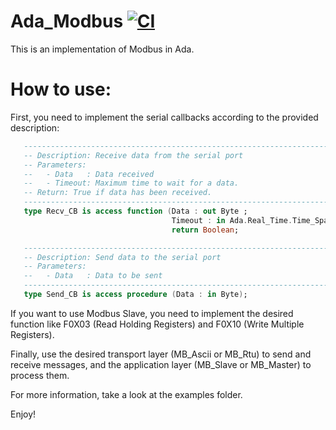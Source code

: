# Ada_Modbus [![CI](https://github.com/EmbeddedFramework/Ada_Modbus/workflows/CI/badge.svg)](https://github.com/EmbeddedFramework/Ada_Modbus/actions)
This is an implementation of Modbus in Ada.
# How to use:
First, you need to implement the serial callbacks according to the provided description:
```ada
   ---------------------------------------------------------------------------
   -- Description: Receive data from the serial port
   -- Parameters:
   --   - Data   : Data received
   --   - Timeout: Maximum time to wait for a data.
   -- Return: True if data has been received.
   ---------------------------------------------------------------------------
   type Recv_CB is access function (Data : out Byte ;
                                    Timeout : in Ada.Real_Time.Time_Span)
                                    return Boolean;
```
```ada
   ---------------------------------------------------------------------------
   -- Description: Send data to the serial port
   -- Parameters:
   --   - Data   : Data to be sent
   ---------------------------------------------------------------------------
   type Send_CB is access procedure (Data : in Byte);
```
If you want to use Modbus Slave, you need to implement the desired function like F0X03 (Read Holding Registers) and F0X10 (Write Multiple Registers).

Finally, use the desired transport layer (MB_Ascii or MB_Rtu) to send and receive messages, and the application layer (MB_Slave or MB_Master) to process them.

For more information, take a look at the examples folder.

Enjoy!
